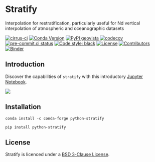 # Stratify

Interpolation for restratification, particularly useful for Nd vertical interpolation of atmospheric and oceanographic datasets

[![cirrus-ci](https://api.cirrus-ci.com/github/SciTools-incubator/python-stratify.svg)](https://cirrus-ci.com/github/SciTools-incubator/python-stratify)
[![Conda Version](https://img.shields.io/conda/vn/conda-forge/python-stratify?color=orange&label=conda-forge&logo=conda-forge&logoColor=white)](https://anaconda.org/conda-forge/python-stratify)
[![PyPI geovista](https://img.shields.io/pypi/v/stratify?color=orange&label=pypi&logo=python&logoColor=white)](https://pypi.org/project/geovista/)
[![codecov](https://codecov.io/gh/SciTools-incubator/python-stratify/branch/master/graph/badge.svg?token=v1R1bJ4kYr)](https://codecov.io/gh/SciTools-incubator/python-stratify)
[![pre-commit.ci status](https://results.pre-commit.ci/badge/github/SciTools-incubator/python-stratify/master.svg)](https://results.pre-commit.ci/latest/github/SciTools-incubator/python-stratify/master)
[![Code style: black](https://img.shields.io/badge/code%20style-black-000000.svg)](https://github.com/psf/black)
[![License](https://img.shields.io/github/license/SciTools-incubator/python-stratify)](https://github.com/SciTools-incubator/python-stratify/blob/main/LICENSE)
[![Contributors](https://img.shields.io/github/contributors/SciTools-incubator/python-stratify)](https://github.com/SciTools/python-stratify/graphs/contributors)
[![Binder](http://mybinder.org/badge.svg)](http://mybinder.org:/repo/scitools-incubator/python-stratify)

## Introduction

Discover the capabilities of `stratify` with this introductory [Jupyter Notebook](https://github.com/SciTools-incubator/python-stratify/blob/master/index.ipynb).

![](https://SciTools-incubator.github.io/python-stratify/summary.png)

## Installation

```shell
conda install -c conda-forge python-stratify
```
```shell
pip install python-stratify
```

## License
Stratify is licenced under a [BSD 3-Clause License](LICENSE).


